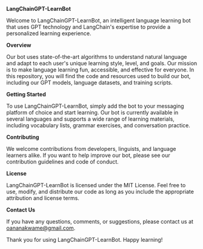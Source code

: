 **LangChainGPT-LearnBot**

Welcome to LangChainGPT-LearnBot, an intelligent language learning bot that uses GPT technology and LangChain's expertise to provide a personalized learning experience.

**Overview**

Our bot uses state-of-the-art algorithms to understand natural language and adapt to each user's unique learning style, level, and goals. Our mission is to make language learning fun, accessible, and effective for everyone. In this repository, you will find the code and resources used to build our bot, including our GPT models, language datasets, and training scripts.

**Getting Started**

To use LangChainGPT-LearnBot, simply add the bot to your messaging platform of choice and start learning. Our bot is currently available in several languages and supports a wide range of learning materials, including vocabulary lists, grammar exercises, and conversation practice.

**Contributing**

We welcome contributions from developers, linguists, and language learners alike. If you want to help improve our bot, please see our contribution guidelines and code of conduct.

**License**

LangChainGPT-LearnBot is licensed under the MIT License. Feel free to use, modify, and distribute our code as long as you include the appropriate attribution and license terms.

**Contact Us**

If you have any questions, comments, or suggestions, please contact us at oananakwame@gmail.com.

Thank you for using LangChainGPT-LearnBot. Happy learning!
